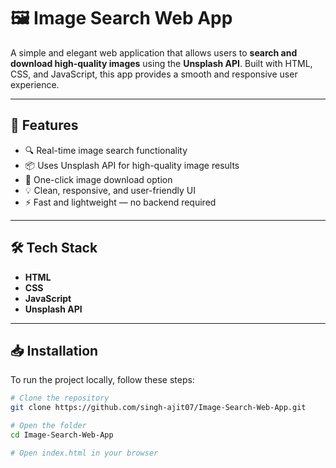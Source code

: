 # 🖼️ Image Search Web App

A simple and elegant web application that allows users to **search and download high-quality images** using the **Unsplash API**. Built with HTML, CSS, and JavaScript, this app provides a smooth and responsive user experience.


---

## 🚀 Features

- 🔍 Real-time image search functionality
- 📦 Uses Unsplash API for high-quality image results
- 💾 One-click image download option
- 💡 Clean, responsive, and user-friendly UI
- ⚡ Fast and lightweight — no backend required

---

## 🛠️ Tech Stack

- **HTML**
- **CSS**
- **JavaScript**
- **Unsplash API**

---


## 📥 Installation

To run the project locally, follow these steps:

```bash
# Clone the repository
git clone https://github.com/singh-ajit07/Image-Search-Web-App.git

# Open the folder
cd Image-Search-Web-App

# Open index.html in your browser
